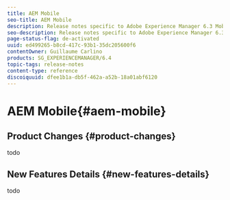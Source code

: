 ```yaml
---
title: AEM Mobile
seo-title: AEM Mobile
description: Release notes specific to Adobe Experience Manager 6.3 Mobile.
seo-description: Release notes specific to Adobe Experience Manager 6.3 Mobile.
page-status-flag: de-activated
uuid: ed499265-b8cd-417c-93b1-35dc205600f6
contentOwner: Guillaume Carlino
products: SG_EXPERIENCEMANAGER/6.4
topic-tags: release-notes
content-type: reference
discoiquuid: dfee1b1a-db5f-462a-a52b-18a01abf6120
---
```


# AEM Mobile{#aem-mobile}

## Product Changes {#product-changes}

todo

## New Features Details {#new-features-details}

todo
